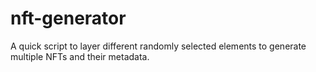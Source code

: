 # nft-generator
A quick script to layer different randomly selected elements to generate multiple NFTs and their metadata.

